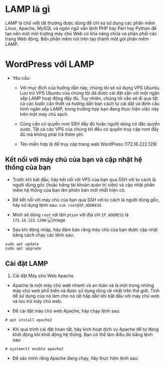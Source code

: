 # LAMP là gì
 LAMP là chữ viết tắt thường được dùng để chỉ sự sử dụng các phần mềm Linux, Apache, MySQL và ngôn ngữ văn lệnh PHP hay Perl hay Python để tạo nên một môi trường máy chủ Web có khả năng chứa và phân phối các trang Web động. Bốn phần mềm nói trên tạo thành một gói phần mềm LAMP.
 # WordPress với LAMP
 * Yêu cầu:

   * Với mục đích của hướng dẫn này, chúng tôi sẽ sử dụng VPS Ubuntu. Lưu trữ VPS Ubuntu của chúng tôi đã được cài đặt sẵn với một ngăn xếp LAMP hoạt động đầy đủ. Tuy nhiên, chúng tôi vẫn sẽ đi qua tất cả các bước cần thiết và hướng dẫn bạn cách tự cài đặt và định cấu hình ngăn xếp LAMP, trong trường hợp bạn đang thực hiện việc này trên một máy chủ sạch.

    * Cũng cần có quyền root SSH đầy đủ hoặc người dùng có đặc quyền sudo. Tất cả các VPS của chúng tôi đều có quyền truy cập root đầy đủ mà không phải trả thêm phí.

    * Tên miền hợp lệ để truy cập trang web WordPress (172.16.222.129)
## Kết nối với máy chủ của bạn và cập nhật hệ thống của bạn
* Trước khi bắt đầu, hãy kết nối với VPS của bạn qua SSH với tư cách là người dùng gốc (hoặc bằng tài khoản quản trị viên) và cập nhật phần mềm hệ thống của bạn lên phiên bản mới nhất hiện có.

* Để kết nối với máy chủ của bạn qua SSH với tư cách là người dùng gốc, hãy sử dụng lệnh sau:
```ssh root@IP_ADDRESS ```
* Mình sẽ dùng `root` với tên `ptson` với địa chỉ `IP_ADDRESS` là `172.16.222.129`e
![image](https://user-images.githubusercontent.com/91528234/196119251-a70b839e-9a4a-45bb-b95a-a433e4a37a12.png)
* Sau khi đăng nhập, hãy đảm bảo rằng máy chủ của bạn được cập nhật bằng cách chạy các lệnh sau:
``` 
sudo apt update
sudo apt upgrade 
```
## Cài đặt LAMP
1. Cài đặt Máy chủ Web Apache

* Apache là một máy chủ web nhanh và an toàn và là một trong những máy chủ web phổ biến và được sử dụng rộng rãi nhất trên thế giới. Tính dễ sử dụng của nó làm cho nó rất hấp dẫn khi bắt đầu với máy chủ web và lưu trữ máy chủ web.

* Để cài đặt máy chủ web Apache, hãy chạy lệnh sau:
```
# apt install apache2
```
* Khi quá trình cài đặt hoàn tất, hãy kích hoạt dịch vụ Apache để tự động khởi động khi khởi động hệ thống. Bạn có thể làm điều đó bằng lệnh sau:
```
# systemctl enable apache2
```
* Để xác minh rằng Apache đang chạy, hãy thực hiện lệnh sau:

